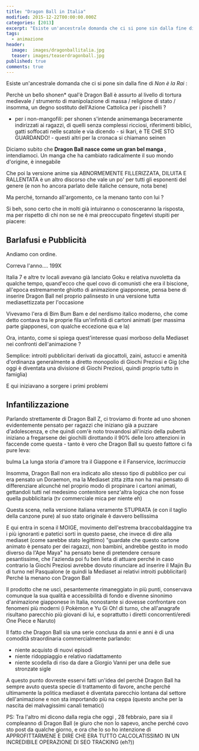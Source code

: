```yaml
---
title: "Dragon Ball in Italia"
modified: 2015-12-22T00:00:00.000Z
categories: [2013]
excerpt: "Esiste un'ancestrale domanda che ci si pone sin dalla fine di Non è la Rai..."
tags: 
  - animazione
header:  
  image:  images/dragonballitalia.jpg
  teaser: images/teaserdragonball.jpg
published: true
comments: true
---
```


Esiste un'ancestrale domanda che ci si pone sin dalla fine di _Non è la Rai_ :

Perchè un bello shonen* qual'è Dragon Ball è assurto al livello di tortura medievale / strumento di manipolazione di massa / religione di stato / insomma, un degno sostituto dell'Azione Cattolica per i pischelli ?

* per i non-mangofili: per shonen s'intende animemanga beceramente indirizzati ai ragazzi, di quelli senza complessi ricciosi, riferimenti biblici, gatti soffocati nelle scatole e via dicendo - si Ikari, è TE CHE STO GUARDANDO! - questi altri per la cronaca si chiamano seinen  

Diciamo subito che **Dragon Ball nasce come un gran bel manga** , intendiamoci. Un manga che ha cambiato radicalmente il suo mondo d'origine, è innegabile

Che poi la versione anime sia ABNORMEMENTE FILLERIZZATA, DILUITA E RALLENTATA è un altro discorso che vale un po' per tutti gli esponenti del genere (e non ho ancora parlato delle italiche censure, nota bene)

Ma perché, tornando all'argomento, ce la menano tanto con lui ?

Si beh, sono certo che in molti già intuiranno o conosceranno la risposta, ma per rispetto di chi non se ne è mai preoccupato fingetevi stupiti per piacere:  

## Barlafusi e Pubblicità

Andiamo con ordine.

Correva l'anno.... 199X

Italia 7 e altre tv locali avevano già lanciato Goku e relativa nuvoletta da qualche tempo, quand'ecco che quel covo di comunisti che era il biscione, all'epoca estremamente ghiotto di animazione giapponese, pensa bene di inserire Dragon Ball nel proprio palinsesto in una versione tutta mediasettizzata per l'occasione

Vivevamo l'era di Bim Bum Bam e del nerdismo italico moderno, che come detto contava tra le proprie fila un'infinità di cartoni animati (per massima parte giapponesi, con qualche eccezione qua e la)

Ora, intanto, come si spiega quest'interesse quasi morboso della Mediaset nei confronti dell'animazione ?

Semplice: introiti pubblicitari derivati da giocattoli, zaini, astucci e amenità d'ordinanza generalmente a diretto monopolio di Giochi Preziosi e Gig (che oggi è diventata una divisione di Giochi Preziosi, quindi proprio tutto in famiglia)

E qui iniziavano a sorgere i primi problemi

## Infantilizzazione

Parlando strettamente di Dragon Ball Z, ci troviamo di fronte ad uno shonen evidentemente pensato per ragazzi che iniziano già a puzzare d'adolescenza, e che quindi com'è noto trovandosi all'inizio della pubertà iniziano a fregarsene dei giochilli dirottando il 90% delle loro attenzioni in faccende come questa - tanto è vero che Dragon Ball su questo fattore ci fa pure leva:

bulma
La lunga storia d'amore tra il Giappone e il Fanservice, *lacrimuccia*

Insomma, Dragon Ball non era indicato allo stesso tipo di pubblico per cui era pensato un Doraemon, ma la Mediaset zitta zitta non ha mai pensato di differenziare alcunché nel proprio modo di propinare i cartoni animati, gettandoli tutti nel medesimo contenitore senz'altra logica che non fosse quella pubblicitaria (tv commerciale mica per niente eh)

Questa scena, nella versione italiana veramente STUPRATA (e con il taglio della canzone pure) al suo stato originale è davvero bellissima 

E qui entra in scena il MOIGE, movimento dell'estrema braccobaldaggine tra i più ignoranti e patetici sorti in questo paese, che invece di dire alla mediaset (come sarebbe stato legittimo) "guardate che questo cartone animato è pensato per dei ragazzi, non bambini, andrebbe gestito in modo diverso da l'Ape Maya" ha pensato bene di pretendere censure pesantissime, che l'azienda poi fu ben lieta di attuare perché in caso contrario la Giochi Preziosi avrebbe dovuto rinunciare ad inserire il Majin Bu di turno nel Pasqualone (e quindi la Mediaset ai relativi introiti pubblicitari)
Perché la menano con Dragon Ball

Il prodotto che ne uscì, pesantemente rimaneggiato in più punti, conservava comunque la sua qualità e accessibilità di fondo e divenne sinonimo d'animazione giapponese in Italia, nonostante si dovesse confrontare con fenomeni più moderni (i Pokèmon e Yu Gi Oh! di turno, che all'anagrafe risultano parecchio più giovani di lui, e soprattutto i diretti concorrenti/eredi One Piece e Naruto)

Il fatto che Dragon Ball sia una serie conclusa da anni e anni è di una comodità straordinaria commercialmente parlando:

- niente acquisto di nuovi episodi
- niente ridoppiaggio e relativo riadattamento
- niente scodella di riso da dare a Giorgio Vanni per una delle sue stronzate sigle

A questo punto dovreste esservi fatti un'idea del perché Dragon Ball ha sempre avuto questa specie di trattamento di favore, anche perché ultimamente la politica mediaset è diventata parecchio lontana dal settore dell'animazione e non sta importando più na ceppa (questo anche per la nascita dei malvagissimi canali tematici)

PS: Tra l'altro mi dicono dalla regia che oggi , 28 febbraio, pare sia il compleanno di Dragon Ball (e giuro che non lo sapevo, anche perché covo sto post da qualche giorno, e ora che lo so ho intenzione di APPROFITTARMENE E DIRE CHE ERA TUTTO CALCOLATISSIMO IN UN INCREDIBILE OPERAZIONE DI SEO TRACKING (eh?))